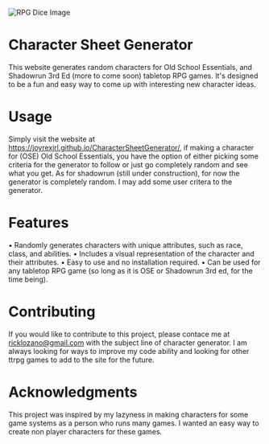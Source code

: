 ![RPG Dice Image](CharacterSheetGenerator/images/RPGDicePic1.jpg)


# Character Sheet Generator

This website generates random characters for Old School Essentials, and Shadowrun 3rd Ed (more to come soon) tabletop RPG games.
It's designed to be a fun and easy way to come up with interesting new character ideas.

# Usage

Simply visit the website at https://joyrexjrl.github.io/CharacterSheetGenerator/, if making a character for (OSE) Old School Essentials,
you have the option of either picking some criteria for the generator to follow or just go completely random and see what you get.
As for shadowrun (still under construction), for now the generator is completely random. I may add some user critera to the generator.

# Features

• Randomly generates characters with unique attributes, such as race, class, and abilities.
• Includes a visual representation of the character and their attributes.
• Easy to use and no installation required.
• Can be used for any tabletop RPG game (so long as it is OSE or Shadowrun 3rd ed, for the time being).

# Contributing

If you would like to contribute to this project, please contace me at ricklozano@gmail.com with the subject line of character generator.
I am always looking for ways to improve my code ability and looking for other ttrpg games to add to the site for the future.

# Acknowledgments

This project was inspired by my lazyness in making characters for some game systems as a person who runs many games. I wanted an easy
way to create non player characters for these games.
